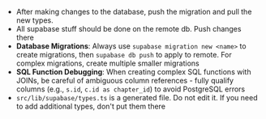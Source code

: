 - After making changes to the database, push the migration and pull the new types.
- All supabase stuff should be done on the remote db. Push changes there
- **Database Migrations**: Always use `supabase migration new <name>` to create migrations, then `supabase db push` to apply to remote. For complex migrations, create multiple smaller migrations
- **SQL Function Debugging**: When creating complex SQL functions with JOINs, be careful of ambiguous column references - fully qualify columns (e.g., `s.id`, `c.id as chapter_id`) to avoid PostgreSQL errors
- `src/lib/supabase/types.ts` is a generated file. Do not edit it. If you need to add additional types, don't put them there

